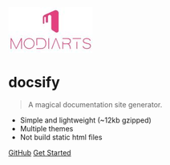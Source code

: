 ![logo](_media/logo.jpg)

# docsify

> A magical documentation site generator.

* Simple and lightweight (~12kb gzipped)
* Multiple themes
* Not build static html files

[GitHub](https://github.com/sishenhei7)
[Get Started](#headline)